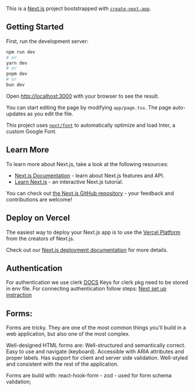 This is a [Next.js](https://nextjs.org/) project bootstrapped with [`create-next-app`](https://github.com/vercel/next.js/tree/canary/packages/create-next-app).

## Getting Started

First, run the development server:

```bash
npm run dev
# or
yarn dev
# or
pnpm dev
# or
bun dev
```

Open [http://localhost:3000](http://localhost:3000) with your browser to see the result.

You can start editing the page by modifying `app/page.tsx`. The page auto-updates as you edit the file.

This project uses [`next/font`](https://nextjs.org/docs/basic-features/font-optimization) to automatically optimize and load Inter, a custom Google Font.

## Learn More

To learn more about Next.js, take a look at the following resources:

- [Next.js Documentation](https://nextjs.org/docs) - learn about Next.js features and API.
- [Learn Next.js](https://nextjs.org/learn) - an interactive Next.js tutorial.

You can check out [the Next.js GitHub repository](https://github.com/vercel/next.js/) - your feedback and contributions are welcome!

## Deploy on Vercel

The easiest way to deploy your Next.js app is to use the [Vercel Platform](https://vercel.com/new?utm_medium=default-template&filter=next.js&utm_source=create-next-app&utm_campaign=create-next-app-readme) from the creators of Next.js.

Check out our [Next.js deployment documentation](https://nextjs.org/docs/deployment) for more details.

## Authentication
For authentication we use clerk [DOCS](https://clerk.com/?utm_source=www.google.com&utm_medium=referral&utm_campaign=none)
Keys for clerk pkg need to be stored in env file.
For connecting authentication follow steps: [Next set up instraction](https://clerk.com/docs/quickstarts/nextjs)

## Forms:
Forms are tricky. They are one of the most common things you'll build in a web application, but also one of the most complex.

Well-designed HTML forms are:
Well-structured and semantically correct.
Easy to use and navigate (keyboard).
Accessible with ARIA attributes and proper labels.
Has support for client and server side validation.
Well-styled and consistent with the rest of the application.

Forms are build with:
react-hook-form - 
zod - used for form schema validation;